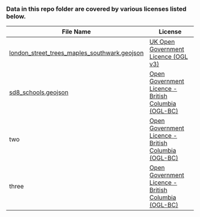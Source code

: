 ### Data in this repo folder are covered by various licenses listed below.

File Name | License
------------ | -------------
[london_street_trees_maples_southwark.geojson](https://github.com/danagerous/geojson-library/blob/master/data/london_street_trees_maples_southwark.geojson) | [UK Open Government Licence (OGL v3)](http://www.nationalarchives.gov.uk/doc/open-government-licence/version/3/)
[sd8_schools.geojson](https://github.com/danagerous/geojson-library/blob/master/data/sd8_schools.geojson) | [Open Government Licence - British Columbia (OGL-BC)](https://www2.gov.bc.ca/gov/content/data/open-data/open-government-licence-bc)
two | [Open Government Licence - British Columbia (OGL-BC)](https://www2.gov.bc.ca/gov/content/data/open-data/open-government-licence-bc)
three | [Open Government Licence - British Columbia (OGL-BC)](https://www2.gov.bc.ca/gov/content/data/open-data/open-government-licence-bc)
